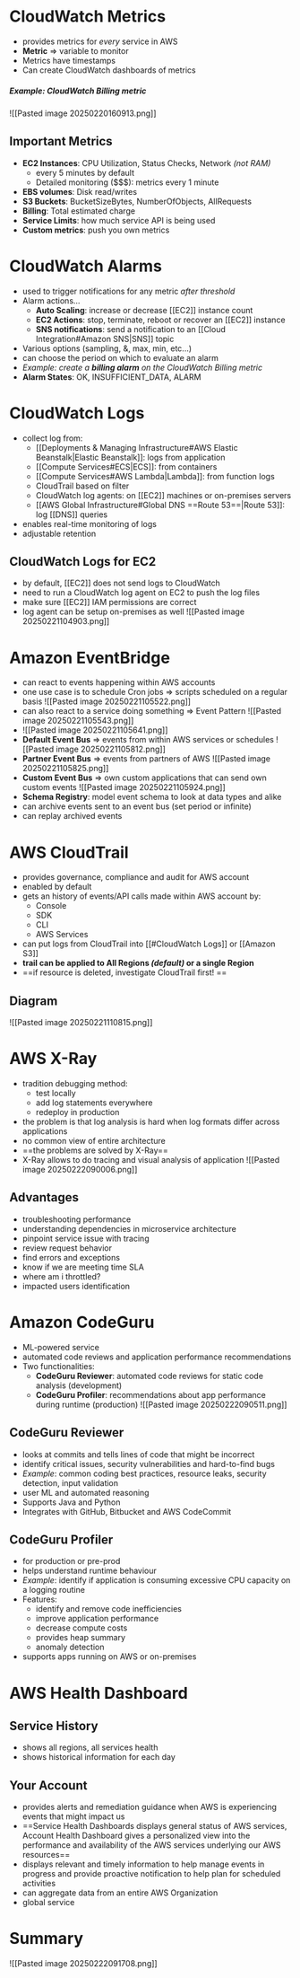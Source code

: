 # CloudWatch Metrics
- provides metrics for *every* service in AWS
- **Metric** => variable to monitor
- Metrics have timestamps
- Can create CloudWatch dashboards of metrics

##### Example: CloudWatch Billing metric
![[Pasted image 20250220160913.png]] 

## Important Metrics
- **EC2 Instances**: CPU Utilization, Status Checks, Network *(not RAM)*
	- every 5 minutes by default
	- Detailed monitoring (\$\$\$): metrics every 1 minute
- **EBS volumes**: Disk read/writes
- **S3 Buckets**: BucketSizeBytes, NumberOfObjects, AllRequests
- **Billing**: Total estimated charge
- **Service Limits**: how much service API is being used
- **Custom metrics**: push you own metrics

# CloudWatch Alarms
- used to trigger notifications for any metric *after threshold*
- Alarm actions...
	- **Auto Scaling**: increase or decrease [[EC2]] instance count
	- **EC2 Actions**: stop, terminate, reboot or recover an [[EC2]] instance
	- **SNS notifications**: send a notification to an [[Cloud Integration#Amazon SNS|SNS]] topic
- Various options (sampling, &, max, min, etc...)
- can choose the period on which to evaluate an alarm
- *Example: create a **billing alarm** on the CloudWatch Billing metric*
- **Alarm States**: OK, INSUFFICIENT_DATA, ALARM

# CloudWatch Logs
- collect log from:
	- [[Deployments & Managing Infrastructure#AWS Elastic Beanstalk|Elastic Beanstalk]]: logs from application
	- [[Compute Services#ECS|ECS]]: from containers
	- [[Compute Services#AWS Lambda|Lambda]]: from function logs
	- CloudTrail based on filter
	- CloudWatch log agents: on [[EC2]] machines or on-premises servers
	- [[AWS Global Infrastructure#Global DNS ==Route 53==|Route 53]]: log [[DNS]] queries
- enables real-time monitoring of logs
- adjustable retention

## CloudWatch Logs for EC2
- by default, [[EC2]] does not send logs to CloudWatch
- need to run a CloudWatch log agent on EC2 to push the log files
- make sure [[EC2]] IAM permissions are correct
- log agent can be setup on-premises as well
![[Pasted image 20250221104903.png]]
# Amazon EventBridge
- can react to events happening within AWS accounts
- one use case is to schedule Cron jobs => scripts scheduled on a regular basis
	![[Pasted image 20250221105522.png]]
- can also react to a service doing something => Event Pattern
	![[Pasted image 20250221105543.png]]
- ![[Pasted image 20250221105641.png]]
- **Default Event Bus** => events from within AWS services or schedules
	![[Pasted image 20250221105812.png]]
- **Partner Event Bus** => events from partners of AWS
	![[Pasted image 20250221105825.png]]
- **Custom Event Bus** => own custom applications that can send own custom events
	![[Pasted image 20250221105924.png]] 
- **Schema Registry**: model event schema to look at data types and alike
- can archive events sent to an event bus (set period or infinite)
- can replay archived events
# AWS CloudTrail
- provides governance, compliance and audit for AWS account
- enabled by default
- gets an history of events/API calls made within AWS account by:
	- Console
	- SDK
	- CLI
	- AWS Services
- can put logs from CloudTrail into [[#CloudWatch Logs]] or [[Amazon S3]]
- **trail can be applied to All Regions *(default)* or a single Region**
- ==if resource is deleted, investigate CloudTrail first! ==
## Diagram
![[Pasted image 20250221110815.png]]

# AWS X-Ray
- tradition debugging method:
	- test locally
	- add log statements everywhere
	- redeploy in production
- the problem is that log analysis is hard when log formats differ across applications
- no common view of entire architecture
- ==the problems are solved by X-Ray==
- X-Ray allows to do tracing and visual analysis of application
![[Pasted image 20250222090006.png]] 

## Advantages
- troubleshooting performance
- understanding dependencies in microservice architecture
- pinpoint service issue with tracing
- review request behavior
- find errors and exceptions
- know if we are meeting time SLA
- where am i throttled?
- impacted users identification

# Amazon CodeGuru
- ML-powered service
- automated code reviews and application performance recommendations
- Two functionalities:
	- **CodeGuru Reviewer**: automated code reviews for static code analysis (development)
	- **CodeGuru Profiler**: recommendations about app performance during runtime (production)
![[Pasted image 20250222090511.png]] 
## CodeGuru Reviewer
- looks at commits and tells lines of code that might be incorrect
- identify critical issues, security vulnerabilities and hard-to-find bugs
- *Example*: common coding best practices, resource leaks, security detection, input validation
- user ML and automated reasoning
- Supports Java and Python
- Integrates with GitHub, Bitbucket and AWS CodeCommit
## CodeGuru Profiler
- for production or pre-prod
- helps understand runtime behaviour
- *Example*: identify if application is consuming excessive CPU capacity on a logging routine
- Features:
	- identify and remove code inefficiencies
	- improve application performance
	- decrease compute costs
	- provides heap summary
	- anomaly detection
- supports apps running on AWS or on-premises
# AWS Health Dashboard
## Service History
- shows all regions, all services health
- shows historical information for each day
## Your Account
- provides alerts and remediation guidance when AWS is experiencing events that might impact us
- ==Service Health Dashboards displays general status of AWS services, Account Health Dashboard gives a personalized view into the performance and availability of the AWS services underlying our AWS resources==
- displays relevant and timely information to help manage events in progress and provide proactive notification to help plan for scheduled activities
- can aggregate data from an entire AWS Organization
- global service
# Summary
![[Pasted image 20250222091708.png]] 

